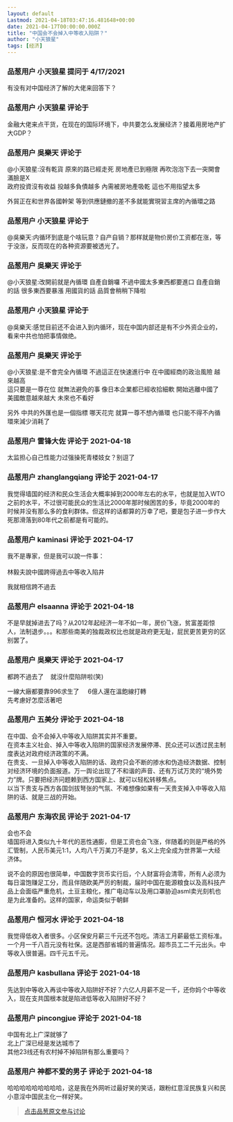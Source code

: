 ```yaml
---
layout: default
Lastmod: 2021-04-18T03:47:16.481648+00:00
date: 2021-04-17T00:00:00.000Z
title: "中国会不会掉入中等收入陷阱？"
author: "小天狼星"
tags: [经济]
---
```



### 品葱用户 **小天狼星** 提问于 4/17/2021
    
有没有对中国经济了解的大佬来回答下？
    
                

### 品葱用户 **小天狼星** 评论于 
        
金融大佬来点干货，在现在的国际环境下，中共要怎么发展经济？接着用房地产扩大GDP？
        
                

### 品葱用户 **吳樂天** 评论于 
        
@小天狼星:沒有乾貨 原來的路已經走死 房地產已到極限 再吹泡泡下去一突開會滿臉是X  
政府投資沒有收益 投越多負債越多 內需被房地產吸乾 這也不用指望太多  
  
外貿正在和世界各國幹架 等到供應鏈撤的差不多就能實現習主席的內循環之路
        
                

### 品葱用户 **小天狼星** 评论于 
        
@吳樂天:内循环到底是个啥玩意？自产自销？那样就是物价房价工资都在涨，等于没涨，反而现在的各种资源要被透光了。
        
                

### 品葱用户 **吳樂天** 评论于 
        
@小天狼星:改開前就是內循環 自產自銷囉 不過中國太多東西都要進口 自產自銷的話 很多東西要暴漲 用國貨的話 品質會稍稍下降啦
        
                

### 品葱用户 **小天狼星** 评论于 
        
@吳樂天:感觉目前还不会进入到内循环，现在中国内部还是有不少外资企业的，看来中共也怕把事情做绝。
        
                

### 品葱用户 **吳樂天** 评论于 
        
@小天狼星:是不會完全內循環 不過這正在快速進行中 在中國經商的政治風險 越來越高  
這只要是一尊在位 就無法避免的事 像日本企業都已經收拾細軟 開始逃離中國了 美國敵意越來越大 未來也不看好  
  
另外 中共的外匯也是一個指標 哪天花完 就算一尊不想內循環 也只能不得不內循環來減少消耗了
        
                

### 品葱用户 **雷锋大佐** 评论于 2021-04-18
        
太监担心自己性能力过强操死青楼妓女？别逗了
        
                

### 品葱用户 **zhanglangqiang** 评论于 2021-04-17
        
我觉得墙国的经济和民众生活会大概率掉到2000年左右的水平，也就是加入WTO之前的水平，不过很可能民众的生活比2000年那时候困苦的多，毕竟2000年的时候并没有那么多的食利群体。但这样的话都算的万幸了吧，要是包子进一步作大死那滑落到80年代之前都是有可能的。
        
                

### 品葱用户 **kaminasi** 评论于 2021-04-17
        
我不是專家，但是我可以說一件事：  
   
林毅夫說中國跨得過去中等收入陷井  
  
我就相信跨不過去
        
                

### 品葱用户 **elsaanna** 评论于 2021-04-18
        
不是早就掉进去了吗？从2012年起经济一年不如一年，房价飞涨，贫富差距惊人，法制退步。。。和那些南美的独裁政权比也就是政府更无耻，屁民更苦更穷的区别罢了。
        
                

### 品葱用户 **吳樂天** 评论于 2021-04-17
        
都跨不過去了    就沒什麼陷阱啦(笑)  
  
一線大廠都要靠996求生了     6億人還在溫飽線打轉  
先考慮好怎麼活著吧
        
                

### 品葱用户 **五美分** 评论于 2021-04-18
        
在中国、会不会掉入中等收入陷阱其实并不重要。  
在资本主义社会、掉入中等收入陷阱的国家经济发展停滞、民众还可以透过民主制度表达对政府经济政策的不满。  
在贵支、一旦掉入中等收入陷阱的话、政府只会不断的掺水和伪造经济数据、控制对经济环境的负面报道。万一舆论出现了不和谐的声音、还有万试万灵的“境外势力”牌。只要把经济问题赖到西方国家上、就可以轻松转移焦点。  
以当下贵支与西方各国剑拔弩张的气氛、不难想像如果有一天贵支掉入中等收入陷阱的话、就是三战的开始。
        
                

### 品葱用户 **东海农民** 评论于 2021-04-17
        
会也不会  
墙国将进入类似九十年代的恶性通膨，但是工资也会飞涨，伴随着的则是严格的外汇管制，人民币美元1:1，人均八千万美刀不是梦，名义上完全成为世界第一大经济体。  
  
说不会的原因也很简单，中国数字货币实行后，个人财富将会清零，所有人必须为每日温饱赚足工分，而且伴随欧美严厉的制裁，届时中国在能源粮食以及高科技产品上会面临严重危机，土豆主粮化，推广电动车以及用口罩胁迫asml卖光刻机也是为此准备的。这样的国家，命运类似于朝鲜
        
                

### 品葱用户 **恒河水** 评论于 2021-04-18
        
我觉得低收入者很多。小区保安月薪三千元还不包吃。清洁工月薪最低工资标准。一个月一千八百元没有社保。这是西部省城的普遍情况。超市员工二千元出头。中等收入很普遍。四千元五千元。
        
                

### 品葱用户 **kasbullana** 评论于 2021-04-18
        
先达到中等收入再谈中等收入陷阱好不好？六亿人月薪不足一千，还你妈个中等收入，现在支共国根本就是陷进低等收入陷阱好不好？
        
                

### 品葱用户 **pincongjue** 评论于 2021-04-18
        
中国有北上广深就够了  
北上广深已经是发达城市了  
其他23线还有农村掉不掉陷阱有那么重要吗？
        
                

### 品葱用户 **神都不爱的男子** 评论于 2021-04-18
        
哈哈哈哈哈哈哈哈哈，这是我在外网听过最好笑的笑话，跟粉红意淫民族复兴和民小意淫中国民主化一样好笑。
        
                





> [点击品葱原文参与讨论](https://pincong.rocks/question/38078)

